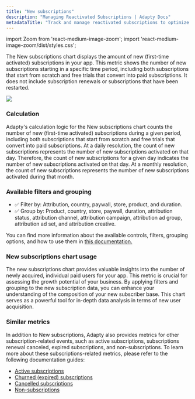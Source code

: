 ```yaml
---
title: "New subscriptions"
description: "Managing Reactivated Subscriptions | Adapty Docs"
metadataTitle: "Track and manage reactivated subscriptions to optimize user retention."
---
```


import Zoom from 'react-medium-image-zoom';
import 'react-medium-image-zoom/dist/styles.css';

The New subscriptions chart displays the amount of new (first-time activated) subscriptions in your app. This metric shows the number of new subscriptions starting in a specific time period, including both subscriptions that start from scratch and free trials that convert into paid subscriptions. It does not include subscription renewals or subscriptions that have been restarted.


<Zoom>
  <img src={require('./img/bc458a4-small-CleanShot_2023-05-05_at_16.53.072x.webp').default}
  style={{
    border: '1px solid #727272', /* border width and color */
    width: '700px', /* image width */
    display: 'block', /* for alignment */
    margin: '0 auto' /* center alignment */
  }}
/>
</Zoom>





### Calculation

Adapty's calculation logic for the New subscriptions chart counts the number of new (first-time activated) subscriptions during a given period, including both subscriptions that start from scratch and free trials that convert into paid subscriptions. At a daily resolution, the count of new subscriptions represents the number of new subscriptions activated on that day. Therefore, the count of new subscriptions for a given day indicates the number of new subscriptions activated on that day. At a monthly resolution, the count of new subscriptions represents the number of new subscriptions activated during that month.

### Available filters and grouping

- ✅ Filter by: Attribution, country, paywall, store, product, and duration. 
- ✅ Group by: Product, country, store, paywall, duration, attribution status, attribution channel, attribution campaign, attribution ad group, attribution ad set, and attribution creative.

You can find more information about the available controls, filters, grouping options, and how to use them in [this documentation.](controls-filters-grouping-compare-proceeds)

### New subscriptions chart usage

The new subscriptions chart provides valuable insights into the number of newly acquired, individual paid users for your app. This metric is crucial for assessing the growth potential of your business. By applying filters and grouping to the new subscription data, you can enhance your understanding of the composition of your new subscriber base. This chart serves as a powerful tool for in-depth data analysis in terms of new user acquisition.

### Similar metrics

In addition to New subscriptions, Adapty also provides metrics for other subscription-related events, such as active subscriptions, subscriptions renewal canceled, expired subscriptions, and non-subscriptions. To learn more about these subscriptions-related metrics, please refer to the following documentation guides:

- [Active subscriptions](active-subscriptions)
- [Churned (expired) subscriptions](churned-expired-subscriptions)
- [Cancelled subscriptions](cancelled-subscriptions)
- [Non-subscriptions](non-subscriptions)